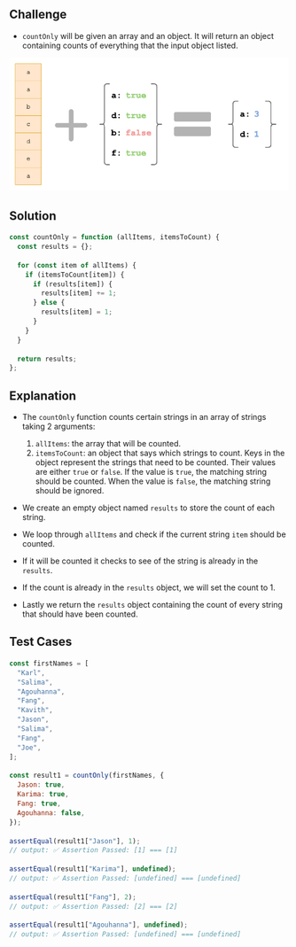 ## Challenge

- `countOnly` will be given an array and an object. It will return an object containing counts of everything that the input object listed.

![countOnly](./images/lotide-objects-countOnly.png)

## Solution

```javascript
const countOnly = function (allItems, itemsToCount) {
  const results = {};

  for (const item of allItems) {
    if (itemsToCount[item]) {
      if (results[item]) {
        results[item] += 1;
      } else {
        results[item] = 1;
      }
    }
  }

  return results;
};
```

## Explanation

- The `countOnly` function counts certain strings in an array of strings taking 2 arguments:

  1. `allItems`: the array that will be counted.
  2. `itemsToCount`: an object that says which strings to count. Keys in the object represent the strings that need to be counted. Their values are either `true` or `false`. If the value is `true`, the matching string should be counted. When the value is `false`, the matching string should be ignored.

- We create an empty object named `results` to store the count of each string.
- We loop through `allItems` and check if the current string `item` should be counted.
- If it will be counted it checks to see of the string is already in the `results`.
- If the count is already in the `results` object, we will set the count to 1.
- Lastly we return the `results` object containing the count of every string that should have been counted.

## Test Cases

```javascript
const firstNames = [
  "Karl",
  "Salima",
  "Agouhanna",
  "Fang",
  "Kavith",
  "Jason",
  "Salima",
  "Fang",
  "Joe",
];

const result1 = countOnly(firstNames, {
  Jason: true,
  Karima: true,
  Fang: true,
  Agouhanna: false,
});

assertEqual(result1["Jason"], 1);
// output: ✅ Assertion Passed: [1] === [1]

assertEqual(result1["Karima"], undefined);
// output: ✅ Assertion Passed: [undefined] === [undefined]

assertEqual(result1["Fang"], 2);
// output: ✅ Assertion Passed: [2] === [2]

assertEqual(result1["Agouhanna"], undefined);
// output: ✅ Assertion Passed: [undefined] === [undefined]
```
